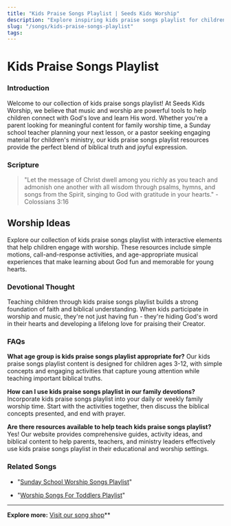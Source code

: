 ```yaml
---
title: "Kids Praise Songs Playlist | Seeds Kids Worship"
description: "Explore inspiring kids praise songs playlist for children's worship and faith development. Biblical music resources for families and ministry."
slug: "/songs/kids-praise-songs-playlist"
tags:
---
```


# Kids Praise Songs Playlist

### Introduction

Welcome to our collection of kids praise songs playlist! At Seeds Kids Worship, we believe that music and worship are powerful tools to help children connect with God's love and learn His word. Whether you're a parent looking for meaningful content for family worship time, a Sunday school teacher planning your next lesson, or a pastor seeking engaging material for children's ministry, our kids praise songs playlist resources provide the perfect blend of biblical truth and joyful expression.

### Scripture

> "Let the message of Christ dwell among you richly as you teach and admonish one another with all wisdom through psalms, hymns, and songs from the Spirit, singing to God with gratitude in your hearts." - Colossians 3:16

## Worship Ideas

Explore our collection of kids praise songs playlist with interactive elements that help children engage with worship. These resources include simple motions, call-and-response activities, and age-appropriate musical experiences that make learning about God fun and memorable for young hearts.

### Devotional Thought

Teaching children through kids praise songs playlist builds a strong foundation of faith and biblical understanding. When kids participate in worship and music, they're not just having fun - they're hiding God's word in their hearts and developing a lifelong love for praising their Creator.

### FAQs

**What age group is kids praise songs playlist appropriate for?**
Our kids praise songs playlist content is designed for children ages 3-12, with simple concepts and engaging activities that capture young attention while teaching important biblical truths.

**How can I use kids praise songs playlist in our family devotions?**
Incorporate kids praise songs playlist into your daily or weekly family worship time. Start with the activities together, then discuss the biblical concepts presented, and end with prayer.

**Are there resources available to help teach kids praise songs playlist?**
Yes! Our website provides comprehensive guides, activity ideas, and biblical content to help parents, teachers, and ministry leaders effectively use kids praise songs playlist in their educational and worship settings.

### Related Songs

- "[Sunday School Worship Songs Playlist](/songs/sunday-school-worship-songs-playlist/)"

- "[Worship Songs For Toddlers Playlist](/songs/worship-songs-for-toddlers-playlist/)"

---

**Explore more:** [Visit our song shop](https://seedskidsworship.com/shop)**

<!-- Schema Markup -->
<script type="application/ld+json">
{
  "@context": "https://schema.org",
  "@type": "MusicRecording",
  "name": "Kids Praise Songs Playlist",
  "byArtist": {
    "@type": "MusicGroup",
    "name": "Seeds Kids Worship"
  },
  "isFamilyFriendly": true,
  "url": "https://seedskidsworship.com/songs/kids-praise-songs-playlist/"
}
</script>